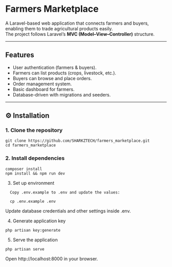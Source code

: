# Farmers Marketplace

A Laravel-based web application that connects farmers and buyers, enabling them to trade agricultural products easily.  
The project follows Laravel’s **MVC (Model–View–Controller)** structure.

---

## Features
- User authentication (farmers & buyers).
- Farmers can list products (crops, livestock, etc.).
- Buyers can browse and place orders.
- Order management system.
- Basic dashboard for farmers.
- Database-driven with migrations and seeders.


---

## ⚙️ Installation

### 1. Clone the repository
```
git clone https://github.com/SHARKZTECH/farmers_marketplace.git
cd farmers_marketplace
```

### 2. Install dependencies
```
composer install
npm install && npm run dev
```

3. Set up environment

```
  Copy .env.example to .env and update the values:

  cp .env.example .env
```

Update database credentials and other settings inside .env.

4. Generate application key

```
php artisan key:generate
```

5. Serve the application
```
php artisan serve
```


Open http://localhost:8000
 in your browser.
